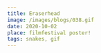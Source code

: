 ```yaml
---
title: Eraserhead
image: /images/blogs/038.gif
date: 2020-10-02
place: filmfestival poster!
tags: snakes, gif
---
```

